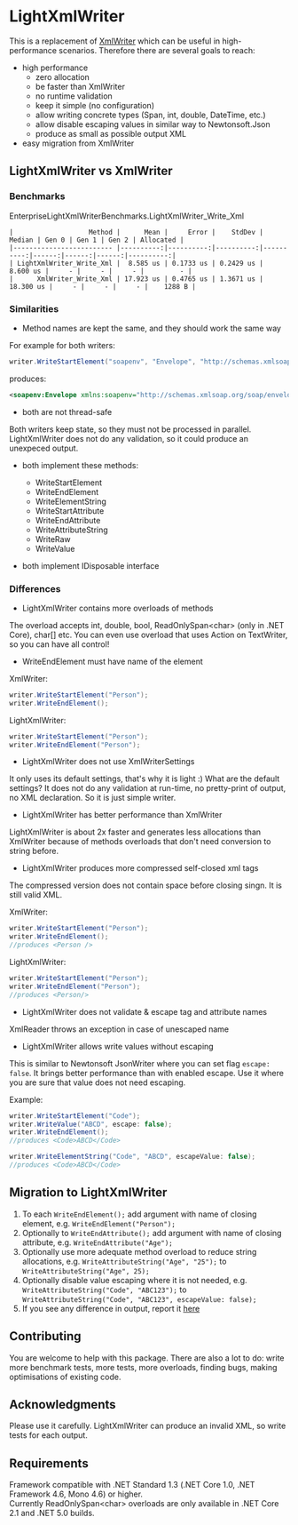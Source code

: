 # LightXmlWriter
This is a replacement of [XmlWriter](https://docs.microsoft.com/pl-pl/dotnet/api/system.xml.xmlwriter) which can be useful in high-performance scenarios. Therefore there are several goals to reach:
- high performance
    - zero allocation
    - be faster than XmlWriter
    - no runtime validation
    - keep it simple (no configuration)
    - allow writing concrete types (Span<T>, int, double, DateTime, etc.)
    - allow disable escaping values in similar way to Newtonsoft.Json
    - produce as small as possible output XML
- easy migration from XmlWriter

## LightXmlWriter vs XmlWriter

### Benchmarks

EnterpriseLightXmlWriterBenchmarks.LightXmlWriter_Write_Xml
```
|                   Method |      Mean |     Error |    StdDev |    Median | Gen 0 | Gen 1 | Gen 2 | Allocated |
|------------------------- |----------:|----------:|----------:|----------:|------:|------:|------:|----------:|
| LightXmlWriter_Write_Xml |  8.585 us | 0.1733 us | 0.2429 us |  8.600 us |     - |     - |     - |         - |
|      XmlWriter_Write_Xml | 17.923 us | 0.4765 us | 1.3671 us | 18.300 us |     - |     - |     - |    1288 B |
```

### Similarities
* Method names are kept the same, and they should work the same way

For example for both writers:
```cs
writer.WriteStartElement("soapenv", "Envelope", "http://schemas.xmlsoap.org/soap/envelope/");
```
produces:
```xml
<soapenv:Envelope xmlns:soapenv="http://schemas.xmlsoap.org/soap/envelope/">
```

* both are not thread-safe

Both writers keep state, so they must not be processed in parallel. LightXmlWriter does not do any validation, so it could produce an unexpeced output.

* both implement these methods:
    - WriteStartElement
    - WriteEndElement
    - WriteElementString
    - WriteStartAttribute
    - WriteEndAttribute
    - WriteAttributeString
    - WriteRaw
    - WriteValue

* both implement IDisposable interface

### Differences

* LightXmlWriter contains more overloads of methods 

The overload accepts int, double, bool, ReadOnlySpan&lt;char&gt; (only in .NET Core), char[] etc.
You can even use overload that uses Action on TextWriter, so you can have all control!

* WriteEndElement must have name of the element

XmlWriter:
```cs
writer.WriteStartElement("Person");
writer.WriteEndElement();
```
LightXmlWriter:
```cs
writer.WriteStartElement("Person");
writer.WriteEndElement("Person");
```

* LightXmlWriter does not use XmlWriterSettings

It only uses its default settings, that's why it is light :)
What are the default settings?
It does not do any validation at run-time, no pretty-print of output, no XML declaration. So it is just simple writer.

* LightXmlWriter has better performance than XmlWriter

LightXmlWriter is about 2x faster and generates less allocations than XmlWriter because of methods overloads that don't need conversion to string before.

* LightXmlWriter produces more compressed self-closed xml tags

The compressed version does not contain space before closing singn. It is still valid XML.

XmlWriter:
```cs
writer.WriteStartElement("Person");
writer.WriteEndElement();
//produces <Person />
```
LightXmlWriter:
```cs
writer.WriteStartElement("Person");
writer.WriteEndElement("Person");
//produces <Person/>
```

* LightXmlWriter does not validate & escape tag and attribute names

XmlReader throws an exception in case of unescaped name

* LightXmlWriter allows write values without escaping

This is similar to Newtonsoft JsonWriter where you can set flag `escape: false`. It brings better performance than with enabled escape. Use it where you are sure that value does not need escaping.

Example:
```cs
writer.WriteStartElement("Code");
writer.WriteValue("ABCD", escape: false);
writer.WriteEndElement();
//produces <Code>ABCD</Code>

writer.WriteElementString("Code", "ABCD", escapeValue: false);
//produces <Code>ABCD</Code>
```

## Migration to LightXmlWriter

1. To each `WriteEndElement();` add argument with name of closing element, e.g. `WriteEndElement("Person");`
2. Optionally to `WriteEndAttribute();` add argument with name of closing attribute, e.g. `WriteEndAttribute("Age");`
3. Optionally use more adequate method overload to reduce string allocations, e.g. `WriteAttributeString("Age", "25");` to `WriteAttributeString("Age", 25);`
4. Optionally disable value escaping where it is not needed, e.g. `WriteAttributeString("Code", "ABC123");` to `WriteAttributeString("Code", "ABC123", escapeValue: false);`
5. If you see any difference in output, report it [here](https://github.com/lechu445/LightXmlWriter/issues)

## Contributing

You are welcome to help with this package. There are also a lot to do: write more benchmark tests, more tests, more overloads, finding bugs, making optimisations of existing code.

## Acknowledgments

Please use it carefully. LightXmlWriter can produce an invalid XML, so write tests for each output.


## Requirements

Framework compatible with .NET Standard 1.3 (.NET Core 1.0, .NET Framework 4.6, Mono 4.6) or higher.  
Currently ReadOnlySpan&lt;char&gt; overloads are only available in .NET Core 2.1 and .NET 5.0 builds.
